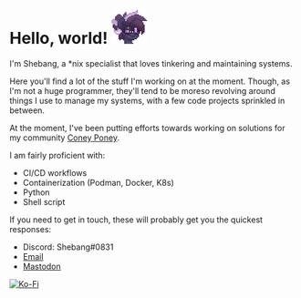 # Hello, world! ![Shebang](shebang.gif)

I'm Shebang, a *nix specialist that loves tinkering and maintaining systems.

Here you'll find a lot of the stuff I'm working on at the moment. 
Though, as I'm not a huge programmer, they'll tend to be moreso revolving around things
I use to manage my systems, with a few code projects sprinkled in
between.

At the moment, I've been putting efforts towards working on solutions for my
community [Coney Poney](https://github.com/coney-poney).

I am fairly proficient with:

- CI/CD workflows
- Containerization (Podman, Docker, K8s)
- Python
- Shell script

If you need to get in touch, these will probably get you the quickest responses:

- Discord: Shebang#0831
- [Email](mailto:celestecaprine@protonmail.com)
- [Mastodon](https://mastodon.sdf.org/@shebang)

[![Ko-Fi](https://img.shields.io/badge/Ko--fi-F16061?style=for-the-badge&logo=ko-fi&logoColor=white)](https://ko-fi.com/shebang)
